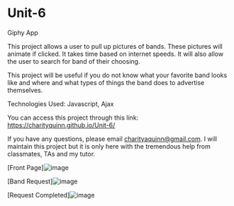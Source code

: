 # Unit-6
Giphy App

This project allows a user to pull up pictures of bands.  These pictures will animate if clicked.  It takes time based on internet speeds.  It will also allow the user to search for band of their choosing.

This project will be useful if you do not know what your favorite band looks like and where and what types of things the band does to advertise themselves.

Technologies Used:
Javascript, Ajax

You can access this project through this link: https://charityquinn.github.io/Unit-6/

If you have any questions, please email charityaquinn@gmail.com.
I will maintain this project but it is only here with the tremendous help from classmates, TAs and my tutor.

[Front Page]![image](https://user-images.githubusercontent.com/44899945/55006248-cf780380-4fb3-11e9-9341-e3437ddaf69d.png)<br>

[Band Request]![image](https://user-images.githubusercontent.com/44899945/55006528-46ad9780-4fb4-11e9-9994-00a4d409ba87.png)
<br>

[Request Completed]![image](https://user-images.githubusercontent.com/44899945/55006689-87a5ac00-4fb4-11e9-898c-7dac2d31e14f.png)


